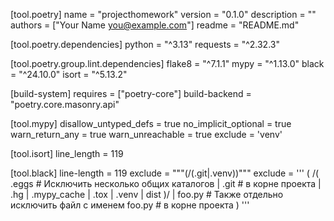 [tool.poetry]
name = "projecthomework"
version = "0.1.0"
description = ""
authors = ["Your Name <you@example.com>"]
readme = "README.md"

[tool.poetry.dependencies]
python = "^3.13"
requests = "^2.32.3"

[tool.poetry.group.lint.dependencies]
flake8 = "^7.1.1"
mypy = "^1.13.0"
black = "^24.10.0"
isort = "^5.13.2"

[build-system]
requires = ["poetry-core"]
build-backend = "poetry.core.masonry.api"

[tool.mypy]
disallow_untyped_defs = true
no_implicit_optional = true
warn_return_any = true
warn_unreachable = true
exclude = 'venv'

[tool.isort]
line_length = 119

[tool.black]
line-length = 119
exclude = """(/(\.git|\.venv))"""
exclude = '''
(
  /(
      \.eggs         # Исключить несколько общих каталогов
    | \.git          # в корне проекта
    | \.hg
    | \.mypy_cache
    | \.tox
    | \.venv
    | dist
  )/
  | foo.py           # Также отдельно исключить файл с именем foo.py
                     # в корне проекта
)
'''
